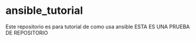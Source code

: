 # ansible_tutorial
Este repositorio es para tutorial de como usa ansible
ESTA ES UNA PRUEBA DE REPOSITORIO
